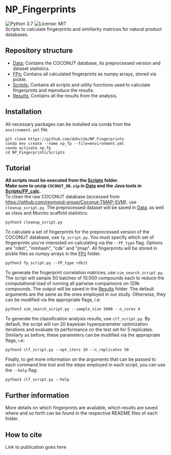 # NP_Fingerprints
![Python 3.7](https://img.shields.io/badge/python-3.7%20%7C%203.8-brightgreen)
![License: MIT](https://img.shields.io/badge/License-MIT-yellow.svg)  
Scripts to calculate fingerprints and simiilarity matrices for natural product databases.  

## Repository structure
- [Data:](Data) Contains the COCONUT database, its preprocessed version and dataset statistics.  
- [FPs:](FPs) Contains all calculated fingerprints as numpy arrays, stored via pickle.  
- [Scripts:](Scripts) Contains all scripts and utility functions used to calculate fingerprints and reproduce the results.  
- [Results:](Results) Contains all the results from the analysis.  

## Installation  
All necessary packages can be installed via conda from the `environment.yml` file.  
```
git clone https://github.com/dahvida/NP_Fingerprints
conda env create --name np_fp --file=environment.yml
conda activate np_fp
cd NP_Fingerprints/Scripts
```

## Tutorial
**All scripts must be executed from the [Scripts](Scripts) folder.**  
**Make sure to unzip `COCONUT_DB.zip` in [Data](Data) and the Java tools in [Scripts/FP_calc](Scripts/FP_calc).**  
To clean the raw COCONUT database (accessed from https://github.com/reymond-group/Coconut-TMAP-SVM), use `cleanup_script.py`. The
preprocessed dataset will be saved in [Data](Data), as well as class and Murcko scaffold statistics:  
```
python3 cleanup_script.py
```
To calculate a set of fingerprints for the preprocessed version of the COCONUT database, use `fp_script.py`. You must specify which
set of fingerprints you're interested on calculating via the `--FP_type` flag. Options are "rdkit", "minhash", "cdk" and "jmap". All
fingerprints will be stored in pickle files as numpy arrays in the [FPs](FPs) folder.  
```
python3 fp_script.py --FP_type rdkit
```
To generate the fingerprint correlation matrices, use `sim_search_script.py`. The script will sample 50 batches of 10.000 compounds each
to reduce the computational load of running all pairwise comparisons on 129k compounds. The output will be saved in the [Results](Results)
folder. The default arguments are the same as the ones
employed in our study. Otherwise, they can be modified via the appropriate flags, i.e:  
```
python3 sim_search_script.py --sample_size 5000 --n_cores 4
```
To generate the classification analysis results, use `clf_script.py`. By default, the script will run 20 bayesian hyperparameter optimization
iterations and evaluate its performance on the test set for 5 replicates. Similarly as before, these parameters can be modified via the 
appropriate flags, i.e:   
```
python3 clf_script.py --opt_iters 10 --n_replicates 50
```
Finally, to get more information on the arguments that can be passed to each command line tool and the steps employed in each script, you can
use the `--help` flag:
```
python3 clf_script.py --help
```

## Further information
More details on which fingerprints are available, which results are saved where and so forth can be found in the respective README files of
each folder.  

## How to cite
Link to publication goes here


